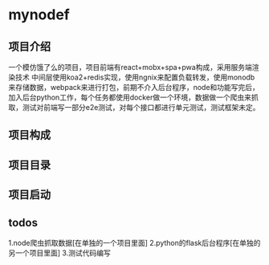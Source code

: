# mynodef

## 项目介绍
一个模仿饿了么的项目，项目前端有react+mobx+spa+pwa构成，采用服务端渲染技术  中间层使用koa2+redis实现，使用ngnix来配置负载转发，使用monodb来存储数据，webpack来进行打包，前期不介入后台程序，node和功能写完后，加入后台python工作，每个任务都使用docker做一个环境，数据做一个爬虫来抓取，测试对前端写一部分e2e测试，对每个接口都进行单元测试，测试框架未定。

## 项目构成

## 项目目录

## 项目启动

## todos
1.node爬虫抓取数据[在单独的一个项目里面]
2.python的flask后台程序[在单独的另一个项目里面]
3.测试代码编写

